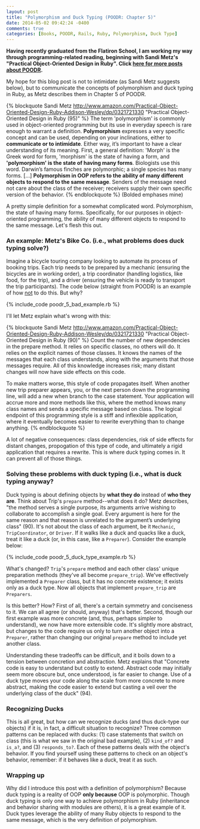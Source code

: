 ```yaml
---
layout: post
title: "Polymorphism and Duck Typing (POODR: Chapter 5)"
date: 2014-05-02 09:42:24 -0400
comments: true
categories: [Books, POODR, Rails, Ruby, Polymorphism, Duck Type]
---
```

<strong>Having recently graduated from the Flatiron School, I am working my way through programming-related reading, beginning with Sandi Metz's "Practical Object-Oriented Design in Ruby". Click <a href="/blog/categories/poodr/">here for more posts about POODR</a>.</strong>

My hope for this blog post is not to intimidate (as Sandi Metz suggests below), but to communicate the concepts of polymorphism and duck typing in Ruby, as Metz describes them in Chapter 5 of POODR.

{% blockquote Sandi Metz http://www.amazon.com/Practical-Object-Oriented-Design-Ruby-Addison-Wesley/dp/0321721330  "Practical Object-Oriented Design in Ruby (95)"  %}
The term 'polymorphism' is commonly used in object-oriented programming
but its use in everyday speech is rare enough to warrant a definition. <strong>Polymorphism</strong> expresses a very specific concept and can be used,
depending on your inclinations, either to <strong>communicate or to intimidate</strong>.
Either way, it’s important to have a clear understanding of its meaning. First, a general definition: 'Morph' is the Greek word for form, 'morphism' is the state of having a form, and <strong>'polymorphism' is the state of having many forms</strong>. Biologists use this word. Darwin’s famous finches are polymorphic; a single species has many forms. [...] <strong>Polymorphism in OOP refers to the ability of many different objects to respond to the same message</strong>. Senders of the message need not care about the class of the receiver; receivers supply their own specific version of the behavior.
{% endblockquote %}
(Bolded emphases mine)

<!--more-->

A pretty simple definition for a somewhat complicated word. Polymorphism, the state of having many forms. Specifically, for our purposes in object-oriented programming, the ability of many different objects to respond to the same message. Let's flesh this out.

<h3>An example: Metz's Bike Co. (i.e., what problems does duck typing solve?)</h3>

Imagine a bicycle touring company looking to automate its process of booking trips. Each trip needs to be prepared by a mechanic (ensuring the bicycles are in working order), a trip coordinator (handling logistics, like food, for the trip), and a driver (ensuring the vehicle is ready to transport the trip participants). The code below (straight from POODR) is an example of how <u>not</u> to do this. But why?

{% include_code poodr_5_bad_example.rb %}

I'll let Metz explain what's wrong with this:

{% blockquote Sandi Metz http://www.amazon.com/Practical-Object-Oriented-Design-Ruby-Addison-Wesley/dp/0321721330  "Practical Object-Oriented Design in Ruby (90)"  %}
Count the number of new dependencies in the prepare method. It relies on specific classes, no others will do. It relies on the explicit names of those classes. It knows the names of the messages that each class understands, along with the arguments that those messages require. All of this knowledge increases risk; many distant changes will now have side effects on this code.

To make matters worse, this style of code propagates itself. When another new trip preparer appears, you, or the next person down the programming line, will add a new when branch to the case statement. Your application will accrue more and more methods like this, where the method knows many class names and sends a specific message based on class. The logical endpoint of this programming style is a stiff and inflexible application, where it eventually becomes easier to rewrite everything than to change anything.
{% endblockquote %}

A lot of negative consequences: class dependencies, risk of side effects for distant changes, propogation of this type of code, and ultimately a rigid application that requires a rewrite. This is where duck typing comes in. It can prevent all of those things.

<h3>Solving these problems with duck typing (i.e., what is duck typing anyway?</h3>
Duck typing is about defining objects by <strong>what they do</strong> instead of <strong>who they are</strong>. Think about Trip's <code>prepare</code> method--what does it do? Metz describes, "the method serves a single purpose, its arguments arrive wishing to collaborate to accomplish a single goal. Every argument is here for the same reason and that reason is unrelated to the argument’s underlying class" (90). It's not about the class of each argument, be it <code>Mechanic</code>, <code>TripCoordinator</code>, or <code>Driver</code>. If it walks like a duck and quacks like a duck, treat it like a duck (or, in this case, like a <code>Preparer</code>). Consider the example below:

{% include_code poodr_5_duck_type_example.rb %}

What's changed? <code>Trip</code>'s <code>prepare</code> method and each other class' unique preparation methods (they've all become <code>prepare_trip</code>). We've effectively implemented a <code>Preparer</code> class, but it has no concrete existence; it exists only as a duck type. Now all objects that implement <code>prepare_trip</code> are <code>Preparers</code>.

Is this better? How? First of all, there's a certain symmetry and conciseness to it. We can all agree (or should, anyway) that's better. Second, though our first example was more concrete (and, thus, perhaps simpler to understand), we now have more extensible code. It's slightly more abstract, but changes to the code require us only to turn another object into a <code>Preparer</code>, rather than changing our original <code>prepare</code> method to include yet another class.

Understanding these tradeoffs can be difficult, and it boils down to a tension between concretion and abstraction. Metz explains that "Concrete code is easy to understand but costly to extend. Abstract code may initially seem more obscure but, once understood, is far easier to change. Use of a duck type moves your code along the scale from more
concrete to more abstract, making the code easier to extend but casting a veil over the
underlying class of the duck" (94).

<h3>Recognizing Ducks</h3>
This is all great, but how can we recognize ducks (and thus duck-type our objects) if it is, in fact, a difficult situation to recognize? Three common patterns can be replaced with ducks: (1) case statements that switch on class (this is what we saw in the original bad example), (2) <code>kind_of?</code> and <code>is_a?</code>, and (3) <code>responds_to?</code>. Each of these patterns deals with the object's behavior. If you find yourself using these patterns to check on an object's behavior, remember: if it behaves like a duck, treat it as such.

<h3>Wrapping up</h3>
Why did I introduce this post with a definition of polymorphism? Because duck typing is a reality of OOP <strong>only because</strong> OOP is polymorphic. Though duck typing is only one way to achieve polymorphism in Ruby (inheritance and behavior sharing with modules are others), it is a great example of it. Duck types leverage the ability of many Ruby objects to respond to the same message, which is the very definition of polymorphism.